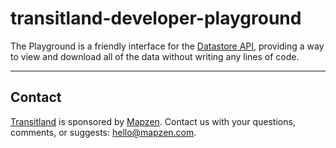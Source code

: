 # transitland-developer-playground

The Playground is a friendly interface for the [Datastore API](https://github.com/transitland/transitland-datastore), providing a way to view and download all of the data without writing any lines of code. 

---

## Contact

[Transitland](https://transit.land) is sponsored by [Mapzen](http://mapzen.com). Contact us with your questions, comments, or suggests: [hello@mapzen.com](mailto:hello@mapzen.com).
